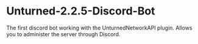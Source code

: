 # Unturned-2.2.5-Discord-Bot
The first discord bot working with the UnturnedNetworkAPI plugin. Allows you to administer the server through Discord.

